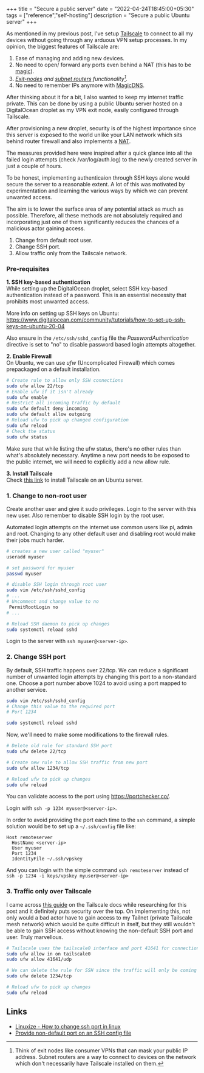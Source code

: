 +++
title = "Secure a public server"
date = "2022-04-24T18:45:00+05:30"
tags = ["reference","self-hosting"]
description = "Secure a public Ubuntu server"
+++

As mentioned in my previous post, I've setup [Tailscale](tailscale.com/) to connect to all my devices without going through any arduous VPN setup processes. In my opinion, the biggest features of Tailscale are:

1. Ease of managing and adding new devices.
2. No need to open/ forward any ports even behind a NAT (this has to be [magic](https://tailscale.com/blog/how-nat-traversal-works/)).
3. <cite>[Exit-nodes](https://tailscale.com/kb/1103/exit-nodes/) and [subnet routers](https://tailscale.com/kb/1019/subnets/) functionality[^1].</cite>  
4. No need to remember IPs anymore with [MagicDNS](https://tailscale.com/kb/1081/magicdns/). 

[^1]: Think of exit nodes like consumer VPNs that can mask your public IP address. Subnet routers are a way to connect to devices on the network which don't necessarily have Tailscale installed on them.

After thinking about it for a bit, I also wanted to keep my internet traffic private. This can be done by using a public Ubuntu server hosted on a DigitalOcean droplet as my VPN exit node, easily configured through Tailscale.

After provisioning a new droplet, security is of the highest importance since this server is exposed to the world unlike your LAN network which sits behind router firewall and also implements a [NAT](https://www.wikiwand.com/en/Network_address_translation).

The measures provided here were inspired after a quick glance into all the failed login attempts (check /var/log/auth.log) to the newly created server in just a couple of hours. 

To be honest, implementing authenticaion through SSH keys alone would secure the server to a reasonable extent. A lot of this was motivated by experimentation and learning the various ways by which we can prevent unwanted access. 

The aim is to lower the surface area of any potential attack as much as possible. Therefore, all these methods are not absolutely required and incorporating just one of them significantly reduces the chances of a malicious actor gaining access.

1. Change from default root user.
2. Change SSH port.
3. Allow traffic only from the Tailscale network.

### Pre-requisites
**1. SSH key-based authentication**  
While setting up the DigitalOcean droplet, select SSH key-based authentication instead of a password. This is an essential necessity that prohibits most unwanted access.

More info on setting up SSH keys on Ubuntu: https://www.digitalocean.com/community/tutorials/how-to-set-up-ssh-keys-on-ubuntu-20-04

Also ensure in the `/etc/ssh/sshd_config` file the *PasswordAuthentication* directive is set to "no" to disable password based login attempts altogether.

**2. Enable Firewall**  
On Ubuntu, we can use *ufw* (Uncomplicated Firewall) which comes prepackaged on a default installation. 

```bash
# Create rule to allow only SSH connections
sudo ufw allow 22/tcp
# Enable ufw if it isn't already
sudo ufw enable
# Restrict all incoming traffic by default
sudo ufw default deny incoming
sudo ufw default allow outgoing
# Reload ufw to pick up changed configuration
sudo ufw reload
# Check the status
sudo ufw status
```

Make sure that while listing the ufw status, there's no other rules than what's absolutely necessary. Anytime a new port needs to be exposed to the public internet, we will need to explicitly add a new allow rule.

**3. Install Tailscale**  
Check [this link](https://tailscale.com/kb/1039/install-ubuntu-2004/) to install Tailscale on an Ubuntu server.

### 1. Change to non-root user

Create another user and give it sudo privileges. Login to the server with this new user. Also remember to disable SSH login by the root user.

Automated login attempts on the internet use common users like pi, admin and root. Changing to any other default user and disabling root would make their jobs much harder. 

```bash
# creates a new user called "myuser"
useradd myuser

# set password for myuser
passwd myuser

# disable SSH login through root user
sudo vim /etc/ssh/sshd_config
# ...
# Uncomment and change value to no
 PermitRootLogin no
# ...

# Reload SSH daemon to pick up changes
sudo systemctl reload sshd
```

Login to the server with `ssh myuser@<server-ip>`.

### 2. Change SSH port

By default, SSH traffic happens over 22/tcp. We can reduce a significant number of unwanted login attempts by changing this port to a non-standard one. Choose a port number above 1024 to avoid using a port mapped to another service.

```bash
sudo vim /etc/ssh/sshd_config
# Change this value to the required port
# Port 1234

sudo systemctl reload sshd
```
Now, we'll need to make some modifications to the firewall rules.

```bash
# Delete old rule for standard SSH port
sudo ufw delete 22/tcp

# Create new rule to allow SSH traffic from new port
sudo ufw allow 1234/tcp

# Reload ufw to pick up changes
sudo ufw reload
```
You can validate access to the port using https://portchecker.co/.

Login with `ssh -p 1234 myuser@<server-ip>`.

In order to avoid providing the port each time to the `ssh` command, a simple solution would be to set up a `~/.ssh/config` file like:

```
Host remoteserver
  HostName <server-ip>
  User myuser
  Port 1234
  IdentityFile ~/.ssh/vpskey
```
And you can login with the simple command `ssh remoteserver` instead of `ssh -p 1234 -i keys/vpskey myuser@<server-ip>`

### 3. Traffic only over Tailscale
I came across [this guide](https://tailscale.com/kb/1077/secure-server-ubuntu-18-04/) on the Tailscale docs while researching for this post and it definitely puts security over the top. On implementing this, not only would a bad actor have to gain access to my Tailnet (private Tailscale mesh network) which would be quite difficult in itself, but they still wouldn't be able to gain SSH access without knowing the non-default SSH port and user. Truly marvellous.

```bash
# Tailscale uses the tailscale0 interface and port 41641 for connections
sudo ufw allow in on tailscale0
sudo ufw allow 41641/udp

# We can delete the rule for SSH since the traffic will only be coming over Tailscale
sudo ufw delete 1234/tcp

# Reload ufw to pick up changes
sudo ufw reload
```

## Links
- [Linuxize - How to change ssh port in linux](https://linuxize.com/post/how-to-change-ssh-port-in-linux/)
- [Provide non-default port on an SSH config file](https://askubuntu.com/questions/1111994/login-with-ssh-authorized-key-with-changed-ssh-port/1111996#1111996)